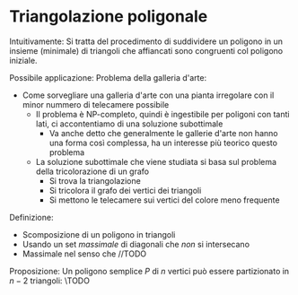 # Triangolazione poligonale

Intuitivamente: Si tratta del procedimento di suddividere un poligono in un insieme (minimale) di triangoli che affiancati sono congruenti col poligono iniziale.

Possibile applicazione: Problema della galleria d'arte:
* Come sorvegliare una galleria d'arte con una pianta irregolare con il minor nummero di telecamere possibile
  * Il problema è NP-completo, quindi è ingestibile per poligoni con tanti lati, ci accontentiamo di una soluzione subottimale
    * Va anche detto che generalmente le gallerie d'arte non hanno una forma così complessa, ha un interesse più teorico questo problema
  * La soluzione subottimale che viene studiata si basa sul problema della tricolorazione di un grafo
    * Si trova la triangolazione
    * Si tricolora il grafo dei vertici dei triangoli
    * Si mettono le telecamere sui vertici del colore meno frequente

Definizione:
* Scomposizione di un poligono in triangoli
* Usando un set *massimale* di diagonali che *non* si intersecano
* Massimale nel senso che //TODO

Proposizione: Un poligono semplice $P$ di $n$ vertici può essere partizionato in $n-2$ triangoli:
\\TODO
